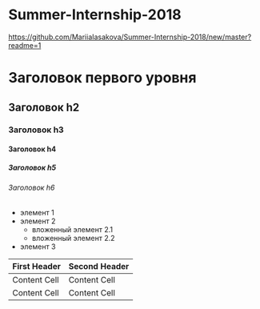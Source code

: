 # Summer-Internship-2018
 
 https://github.com/MariiaIasakova/Summer-Internship-2018/new/master?readme=1
 
 # Заголовок первого уровня #
## Заголовок h2
### Заголовок h3
#### Заголовок h4
##### Заголовок h5
###### Заголовок h6

* элемент 1
* элемент 2
    * вложенный элемент 2.1
    * вложенный элемент 2.2
* элемент 3

First Header  | Second Header
------------- | -------------
Content Cell  | Content Cell
Content Cell  | Content Cell
